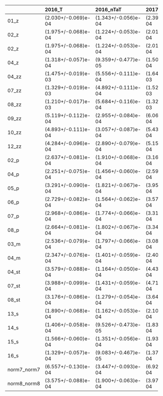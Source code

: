 |             | 2016_T              | 2016_nTaT           | 2017_T              | 2017_nTaT           | 2018_T              | 2018_nTaT           |
|:------------|:--------------------|:--------------------|:--------------------|:--------------------|:--------------------|:--------------------|
| 01_z        | (2.030+/-0.069)e-04 | (1.343+/-0.056)e-04 | (2.391+/-0.078)e-04 | (1.332+/-0.058)e-04 | (2.163+/-0.069)e-04 | (1.145+/-0.050)e-04 |
| 02_z        | (1.975+/-0.068)e-04 | (1.224+/-0.053)e-04 | (2.016+/-0.065)e-04 | (1.264+/-0.052)e-04 | (1.817+/-0.063)e-04 | (1.099+/-0.049)e-04 |
| 02_z        | (1.975+/-0.068)e-04 | (1.224+/-0.053)e-04 | (2.016+/-0.065)e-04 | (1.264+/-0.052)e-04 | (1.817+/-0.063)e-04 | (1.099+/-0.049)e-04 |
| 04_z        | (1.318+/-0.057)e-04 | (9.359+/-0.477)e-05 | (1.503+/-0.061)e-04 | (8.809+/-0.466)e-05 | (1.330+/-0.057)e-04 | (9.462+/-0.479)e-05 |
| 04_zz       | (1.475+/-0.019)e-03 | (5.556+/-0.111)e-04 | (1.641+/-0.021)e-03 | (5.254+/-0.115)e-04 | (1.381+/-0.019)e-03 | (4.651+/-0.108)e-04 |
| 07_zz       | (1.329+/-0.019)e-03 | (4.892+/-0.111)e-04 | (1.524+/-0.021)e-03 | (5.500+/-0.119)e-04 | (1.208+/-0.018)e-03 | (5.322+/-0.115)e-04 |
| 08_zz       | (1.210+/-0.017)e-03 | (5.684+/-0.116)e-04 | (1.321+/-0.019)e-03 | (5.824+/-0.121)e-04 | (1.150+/-0.017)e-03 | (5.497+/-0.118)e-04 |
| 09_zz       | (5.119+/-0.112)e-04 | (2.955+/-0.084)e-04 | (6.060+/-0.118)e-04 | (2.795+/-0.079)e-04 | (5.169+/-0.116)e-04 | (2.761+/-0.084)e-04 |
| 10_zz       | (4.893+/-0.111)e-04 | (3.057+/-0.087)e-04 | (5.433+/-0.112)e-04 | (2.994+/-0.082)e-04 | (5.136+/-0.109)e-04 | (2.942+/-0.082)e-04 |
| 12_zz       | (4.284+/-0.096)e-04 | (2.890+/-0.079)e-04 | (5.153+/-0.114)e-04 | (2.606+/-0.080)e-04 | (4.127+/-0.103)e-04 | (2.688+/-0.083)e-04 |
| 02_p        | (2.637+/-0.081)e-04 | (1.910+/-0.068)e-04 | (3.168+/-0.088)e-04 | (1.899+/-0.068)e-04 | (2.501+/-0.079)e-04 | (1.310+/-0.057)e-04 |
| 04_p        | (2.251+/-0.075)e-04 | (1.456+/-0.060)e-04 | (2.597+/-0.081)e-04 | (1.633+/-0.064)e-04 | (2.268+/-0.075)e-04 | (1.427+/-0.059)e-04 |
| 05_p        | (3.291+/-0.090)e-04 | (1.821+/-0.067)e-04 | (3.954+/-0.090)e-04 | (1.965+/-0.062)e-04 | (3.042+/-0.083)e-04 | (2.035+/-0.067)e-04 |
| 06_p        | (2.729+/-0.082)e-04 | (1.564+/-0.062)e-04 | (3.573+/-0.095)e-04 | (1.775+/-0.066)e-04 | (2.761+/-0.083)e-04 | (1.568+/-0.062)e-04 |
| 07_p        | (2.968+/-0.086)e-04 | (1.774+/-0.066)e-04 | (3.311+/-0.092)e-04 | (1.806+/-0.067)e-04 | (2.933+/-0.081)e-04 | (1.779+/-0.063)e-04 |
| 08_p        | (2.664+/-0.081)e-04 | (1.802+/-0.067)e-04 | (3.348+/-0.085)e-04 | (1.777+/-0.061)e-04 | (2.585+/-0.082)e-04 | (1.709+/-0.066)e-04 |
| 03_m        | (2.536+/-0.079)e-04 | (1.797+/-0.066)e-04 | (3.089+/-0.087)e-04 | (1.781+/-0.066)e-04 | (2.329+/-0.076)e-04 | (1.514+/-0.061)e-04 |
| 04_m        | (2.347+/-0.076)e-04 | (1.401+/-0.059)e-04 | (2.406+/-0.078)e-04 | (1.745+/-0.066)e-04 | (2.102+/-0.072)e-04 | (1.375+/-0.058)e-04 |
| 04_st       | (3.579+/-0.088)e-04 | (1.164+/-0.050)e-04 | (4.432+/-0.105)e-04 | (1.037+/-0.050)e-04 | (3.704+/-0.096)e-04 | (1.083+/-0.051)e-04 |
| 07_st       | (3.988+/-0.099)e-04 | (1.431+/-0.059)e-04 | (4.717+/-0.110)e-04 | (1.347+/-0.058)e-04 | (3.731+/-0.095)e-04 | (1.250+/-0.055)e-04 |
| 08_st       | (3.176+/-0.086)e-04 | (1.279+/-0.054)e-04 | (3.649+/-0.095)e-04 | (1.396+/-0.058)e-04 | (3.002+/-0.086)e-04 | (1.083+/-0.051)e-04 |
| 13_s        | (1.890+/-0.068)e-04 | (1.162+/-0.053)e-04 | (2.102+/-0.073)e-04 | (1.538+/-0.062)e-04 | (1.865+/-0.067)e-04 | (9.574+/-0.480)e-05 |
| 14_s        | (1.406+/-0.058)e-04 | (9.526+/-0.473)e-05 | (1.832+/-0.068)e-04 | (1.163+/-0.054)e-04 | (1.314+/-0.057)e-04 | (1.152+/-0.053)e-04 |
| 15_s        | (1.566+/-0.060)e-04 | (1.351+/-0.056)e-04 | (1.939+/-0.070)e-04 | (1.153+/-0.054)e-04 | (1.424+/-0.057)e-04 | (1.018+/-0.048)e-04 |
| 16_s        | (1.329+/-0.057)e-04 | (9.083+/-0.467)e-05 | (1.376+/-0.059)e-04 | (8.439+/-0.459)e-05 | (1.426+/-0.059)e-04 | (7.266+/-0.423)e-05 |
| norm7_norm7 | (6.557+/-0.130)e-04 | (3.447+/-0.093)e-04 | (6.928+/-0.136)e-04 | (3.525+/-0.095)e-04 | (6.509+/-0.122)e-04 | (3.482+/-0.088)e-04 |
| norm8_norm8 | (3.575+/-0.088)e-04 | (1.900+/-0.063)e-04 | (3.970+/-0.100)e-04 | (2.167+/-0.073)e-04 | (3.476+/-0.093)e-04 | (1.570+/-0.062)e-04 |
